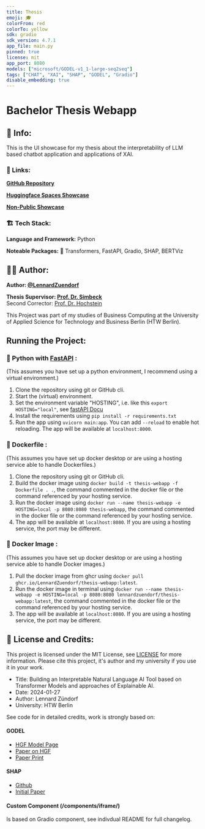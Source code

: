 ```yaml
---
title: Thesis
emoji: 🎓
colorFrom: red
colorTo: yellow
sdk: gradio
sdk_version: 4.7.1
app_file: main.py
pinned: true
license: mit
app_port: 8080
models: ["microsoft/GODEL-v1_1-large-seq2seq"]
tags: ["CHAT", "XAI", "SHAP", "GODEL", "Gradio"]
disable_embedding: true
---
```


# Bachelor Thesis Webapp

## 📜 Info:
This is the UI showcase for my thesis about the interpretability of LLM based chatbot application and applications of XAI.

### 🔗 Links:

**[GitHub Repository](https://github.com/LennardZuendorf/thesis-webapp)**

**[Huggingface Spaces Showcase](https://huggingface.co/spaces/lennardzuendorf/thesis-webapp-docker)**

**[Non-Public Showcase]()**

### 🏗️ Tech Stack:

**Language and Framework:** Python

**Noteable Packages:** 🤗 Transformers, FastAPI, Gradio, SHAP, BERTViz

## 👨‍💻 Author:

**Author: [@LennardZuendorf](https://github.com/LennardZuendorf)**

**Thesis Supervisor: [Prof. Dr. Simbeck](https://www.htw-berlin.de/hochschule/personen/person/?eid=9862)**
<br> Second Corrector: [Prof. Dr. Hochstein](https://www.htw-berlin.de/hochschule/personen/person/?eid=10628)

This Project was part of my studies of Business Computing at the University of Applied Science for Technology and Business Berlin (HTW Berlin).

##  Running the Project:

### 🐍 Python with [FastAPI](https://fastapi.tiangolo.com/) :
(This assumes you have set up a python environment, I recommend using a virtual environment.)

1. Clone the repository using git or GitHub cli.
2. Start the (virtual) environment.
3. Set the environment variable "HOSTING", i.e. like this `export HOSTING="local"`, see [fastAPI Docu](https://fastapi.tiangolo.com/advanced/settings/)
3. Install the requirements using `pip install -r requirements.txt`
4. Run the app using `uvicorn main:app`. You can add `--reload` to enable hot reloading. The app will be available at `localhost:8000`.

### 🐳 Dockerfile :
(This assumes you have set up docker desktop or are using a hosting service able to handle Dockerfiles.)

1. Clone the repository using git or GitHub cli.
2. Build the docker image using `docker build -t thesis-webapp -f Dockerfile . .`, the command commented in the docker file or the command referenced by your hosting service.
3. Run the docker image using `docker run --name thesis-webapp -e HOSTING=local -p 8080:8080 thesis-webapp`, the command commented in the docker file or the command referenced by your hosting service.
4. The app will be available at `localhost:8080`. If you are using a hosting service, the port may be different.

### 🐳 Docker Image :
(This assumes you have set up docker desktop or are using a hosting service able to handle Docker images.)

1. Pull the docker image from ghcr using `docker pull ghcr.io/LennardZuendorf/thesis-webapp:latest`.
2. Run the docker image in terminal using `docker run --name thesis-webapp -e HOSTING=local -p 8080:8080 lennardzuendorf/thesis-webapp:latest`, the command commented in the docker file or the command referenced by your hosting service.
3. The app will be available at `localhost:8080`. If you are using a hosting service, the port may be different.

## 📝 License and Credits:

This project is licensed under the MIT License, see [LICENSE](LICENSE.md) for more information. Please cite this project, it's author and my university if you use it in your work.

- Title: Building an Interpretable Natural Language AI Tool based on Transformer Models and approaches of Explainable AI.
- Date: 2024-01-27
- Author: Lennard Zündorf
- University: HTW Berlin

See code for in detailed credits, work is strongly based on:

#### GODEL
- [HGF Model Page](https://huggingface.co/microsoft/GODEL-v1_1-large-seq2seq?text=Hey+my+name+is+Mariama%21+How+are+you%3F)
- [Paper on HGF](https://huggingface.co/papers/2206.11309)
- [Paper Print](https://arxiv.org/abs/2206.11309)

#### SHAP
- [Github](https://github.com/shap/shap)
- [Initial Paper](https://arxiv.org/abs/1705.07874)

#### Custom Component (/components/iframe/)

Is based on Gradio component, see indivdual README for full changelog.
